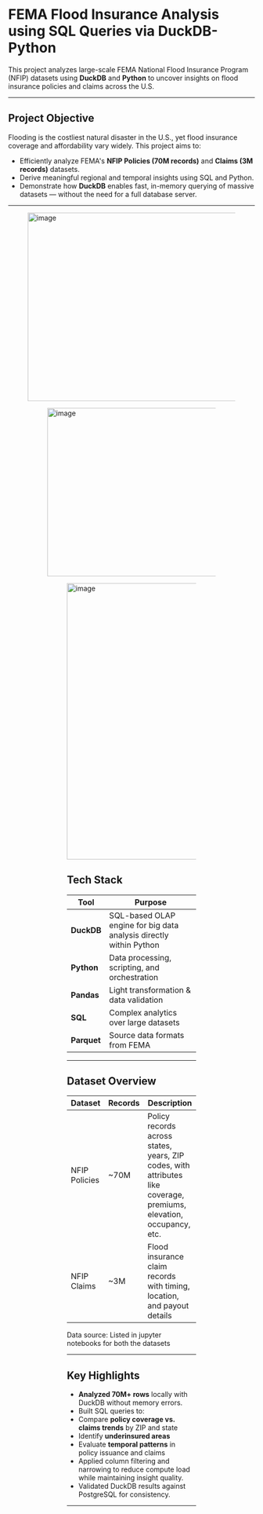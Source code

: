 # FEMA Flood Insurance Analysis using SQL Queries via DuckDB-Python 

This project analyzes large-scale FEMA National Flood Insurance Program (NFIP) datasets using **DuckDB** and **Python** to uncover insights on flood insurance policies and claims across the U.S.

---

## Project Objective

Flooding is the costliest natural disaster in the U.S., yet flood insurance coverage and affordability vary widely. This project aims to:

- Efficiently analyze FEMA's **NFIP Policies (70M records)** and **Claims (3M records)** datasets.
- Derive meaningful regional and temporal insights using SQL and Python.
- Demonstrate how **DuckDB** enables fast, in-memory querying of massive datasets — without the need for a full database server.

---
<p align="center">
  <Figure size 800x1400 with 2 Axes><img width="638" height="384" alt="image" src="https://github.com/user-attachments/assets/550bbaec-e8bd-455a-83b4-03606864a35a" width="45%"/> 
  <Figure size 800x1400 with 2 Axes><img width="652" height="343" alt="image" src="https://github.com/user-attachments/assets/ffdd96e3-790c-4538-8b8c-11457ca2e8e1" width="45%"/>
</p>

<Figure size 1400x700 with 8 Axes><img width="1095" height="563" alt="image" src="https://github.com/user-attachments/assets/9ed34d78-80ea-42f5-bcdb-a3af034404b7" />

## Tech Stack

| Tool        | Purpose                              |
|-------------|---------------------------------------|
| **DuckDB**  | SQL-based OLAP engine for big data analysis directly within Python |
| **Python**  | Data processing, scripting, and orchestration |
| **Pandas**  | Light transformation & data validation |
| **SQL**     | Complex analytics over large datasets |
| **Parquet** | Source data formats from FEMA |

---

## Dataset Overview

| Dataset        | Records | Description                           |
|----------------|---------|---------------------------------------|
| NFIP Policies  | ~70M    | Policy records across states, years, ZIP codes, with attributes like coverage, premiums, elevation, occupancy, etc. |
| NFIP Claims    | ~3M     | Flood insurance claim records with timing, location, and payout details |

Data source: Listed in jupyter notebooks for both the datasets

---

## Key Highlights

-  **Analyzed 70M+ rows** locally with DuckDB without memory errors.
-  Built SQL queries to:
  - Compare **policy coverage vs. claims trends** by ZIP and state
  - Identify **underinsured areas**
  - Evaluate **temporal patterns** in policy issuance and claims
-  Applied column filtering and narrowing to reduce compute load while maintaining insight quality.
-  Validated DuckDB results against PostgreSQL for consistency.

---

